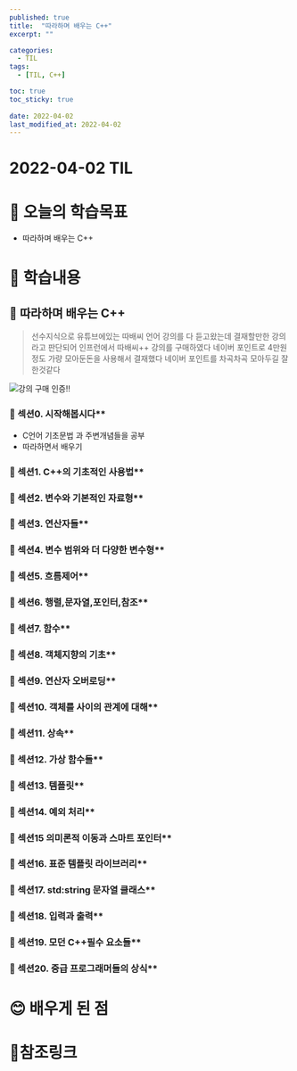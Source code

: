 ```yaml
---
published: true
title:  "따라하며 배우는 C++"
excerpt: ""

categories:
  - TIL
tags:
  - [TIL, C++]

toc: true
toc_sticky: true
 
date: 2022-04-02
last_modified_at: 2022-04-02
---
```


# **2022-04-02 TIL**

# 🤔 오늘의 학습목표
- 따라하며 배우는 C++

# 📃 학습내용
## 📍 **따라하며 배우는 C++**
> 선수지식으로 유튜브에있는 따배씨 언어 강의를 다 듣고왔는데 결재할만한 강의라고 판단되어 인프런에서 따배씨++ 강의를 구매하였다
네이버 포인트로 4만원정도 가량 모아둔돈을 사용해서 결재했다 네이버 포인트를 차곡차곡 모아두길 잘한것같다

![강의 구매 인증!!](https://user-images.githubusercontent.com/90514882/161372466-ba058849-459b-4c5c-8647-68313849cbe9.PNG)


### 📌 섹션0. 시작해봅시다**
- C언어 기초문법 과 주변개념들을 공부 
- 따라하면서 배우기

### 📌 섹션1. C++의 기초적인 사용법**

### 📌 섹션2. 변수와 기본적인 자료형**

### 📌 섹션3. 연산자들**

### 📌 섹션4. 변수 범위와 더 다양한 변수형**

### 📌 섹션5. 흐름제어**

### 📌 섹션6. 행렬,문자열,포인터,참조**

### 📌 섹션7. 함수**

### 📌 섹션8. 객체지향의 기초**

### 📌 섹션9. 연산자 오버로딩**

### 📌 섹션10. 객체를 사이의 관계에 대해**

### 📌 섹션11. 상속**

### 📌 섹션12. 가상 함수들**

### 📌 섹션13. 템플릿**

### 📌 섹션14. 예외 처리**

### 📌 섹션15 의미론적 이동과 스마트 포인터**

### 📌 섹션16. 표준 템플릿 라이브러리**

### 📌 섹션17. std:string 문자열 클래스**

### 📌 섹션18. 입력과 출력**

### 📌 섹션19. 모던 C++필수 요소들**

### 📌 섹션20. 중급 프로그래머들의 상식**






# 😊 배우게 된 점


# 📌참조링크
